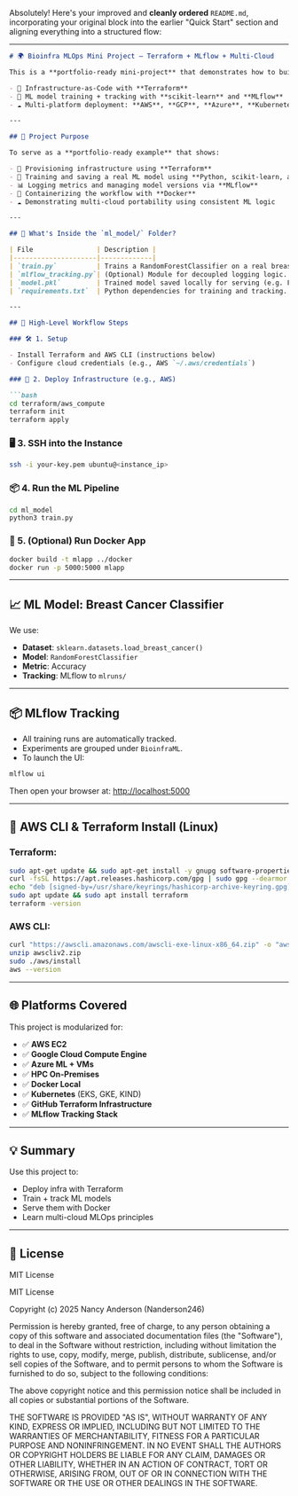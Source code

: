 Absolutely! Here's your improved and **cleanly ordered** `README.md`, incorporating your original block into the earlier "Quick Start" section and aligning everything into a structured flow:

---

````markdown
# 🌍 Bioinfra MLOps Mini Project — Terraform + MLflow + Multi-Cloud

This is a **portfolio-ready mini-project** that demonstrates how to build a complete **machine learning pipeline** using:

- 🧱 Infrastructure-as-Code with **Terraform**
- 🤖 ML model training + tracking with **scikit-learn** and **MLflow**
- ☁️ Multi-platform deployment: **AWS**, **GCP**, **Azure**, **Kubernetes**, **Docker**, **HPC**, and **GitHub**

---

## 🎯 Project Purpose

To serve as a **portfolio-ready example** that shows:

- 🔧 Provisioning infrastructure using **Terraform**
- 🤖 Training and saving a real ML model using **Python, scikit-learn, and MLflow**
- 📊 Logging metrics and managing model versions via **MLflow**
- 🐳 Containerizing the workflow with **Docker**
- ☁️ Demonstrating multi-cloud portability using consistent ML logic

---

## 🧠 What's Inside the `ml_model/` Folder?

| File                | Description |
|---------------------|-------------|
| `train.py`          | Trains a RandomForestClassifier on a real breast cancer dataset (from sklearn), logs to MLflow. |
| `mlflow_tracking.py`| (Optional) Module for decoupled logging logic. |
| `model.pkl`         | Trained model saved locally for serving (e.g. Flask API). |
| `requirements.txt`  | Python dependencies for training and tracking. |

---

## 📘 High-Level Workflow Steps

### 🛠️ 1. Setup

- Install Terraform and AWS CLI (instructions below)
- Configure cloud credentials (e.g., AWS `~/.aws/credentials`)

### 🚀 2. Deploy Infrastructure (e.g., AWS)

```bash
cd terraform/aws_compute
terraform init
terraform apply
````

### 🖥️ 3. SSH into the Instance

```bash
ssh -i your-key.pem ubuntu@<instance_ip>
```

### 📦 4. Run the ML Pipeline

```bash
cd ml_model
python3 train.py
```

### 🐳 5. (Optional) Run Docker App

```bash
docker build -t mlapp ../docker
docker run -p 5000:5000 mlapp
```

---

## 📈 ML Model: Breast Cancer Classifier

We use:

* **Dataset**: `sklearn.datasets.load_breast_cancer()`
* **Model**: `RandomForestClassifier`
* **Metric**: Accuracy
* **Tracking**: MLflow to `mlruns/`

---

## 📦 MLflow Tracking

* All training runs are automatically tracked.
* Experiments are grouped under `BioinfraML`.
* To launch the UI:

```bash
mlflow ui
```

Then open your browser at: [http://localhost:5000](http://localhost:5000)

---

## 🧰 AWS CLI & Terraform Install (Linux)

### Terraform:

```bash
sudo apt-get update && sudo apt-get install -y gnupg software-properties-common curl
curl -fsSL https://apt.releases.hashicorp.com/gpg | sudo gpg --dearmor -o /usr/share/keyrings/hashicorp-archive-keyring.gpg
echo "deb [signed-by=/usr/share/keyrings/hashicorp-archive-keyring.gpg] https://apt.releases.hashicorp.com $(lsb_release -cs) main" | sudo tee /etc/apt/sources.list.d/hashicorp.list
sudo apt update && sudo apt install terraform
terraform -version
```

### AWS CLI:

```bash
curl "https://awscli.amazonaws.com/awscli-exe-linux-x86_64.zip" -o "awscliv2.zip"
unzip awscliv2.zip
sudo ./aws/install
aws --version
```

---

## 🌐 Platforms Covered

This project is modularized for:

* ✅ **AWS EC2**
* ✅ **Google Cloud Compute Engine**
* ✅ **Azure ML + VMs**
* ✅ **HPC On-Premises**
* ✅ **Docker Local**
* ✅ **Kubernetes** (EKS, GKE, KIND)
* ✅ **GitHub Terraform Infrastructure**
* ✅ **MLflow Tracking Stack**

---

## 💡 Summary

Use this project to:

* Deploy infra with Terraform
* Train + track ML models
* Serve them with Docker
* Learn multi-cloud MLOps principles

---

## 📜 License

MIT License

MIT License

Copyright (c) 2025 Nancy Anderson (Nanderson246)

Permission is hereby granted, free of charge, to any person obtaining a copy
of this software and associated documentation files (the "Software"), to deal
in the Software without restriction, including without limitation the rights
to use, copy, modify, merge, publish, distribute, sublicense, and/or sell
copies of the Software, and to permit persons to whom the Software is
furnished to do so, subject to the following conditions:

The above copyright notice and this permission notice shall be included in all
copies or substantial portions of the Software.

THE SOFTWARE IS PROVIDED "AS IS", WITHOUT WARRANTY OF ANY KIND, EXPRESS OR
IMPLIED, INCLUDING BUT NOT LIMITED TO THE WARRANTIES OF MERCHANTABILITY,
FITNESS FOR A PARTICULAR PURPOSE AND NONINFRINGEMENT. IN NO EVENT SHALL THE
AUTHORS OR COPYRIGHT HOLDERS BE LIABLE FOR ANY CLAIM, DAMAGES OR OTHER
LIABILITY, WHETHER IN AN ACTION OF CONTRACT, TORT OR OTHERWISE, ARISING FROM,
OUT OF OR IN CONNECTION WITH THE SOFTWARE OR THE USE OR OTHER DEALINGS IN THE
SOFTWARE.

```


